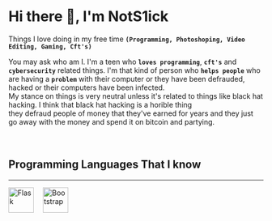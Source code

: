 # Hi there 👋, I'm NotS1ick

Things I love doing in my free time **`(Programming, Photoshoping, Video Editing, Gaming, Cft's)`**

You may ask who am I. I'm a teen who **`loves programming`**, **`cft's`** and **`cybersecurity`** related things. I'm that kind of person who **`helps
people`** who are having a **`problem`** with their computer or they have been defrauded, hacked or their computers have been infected.<br>
My stance on things is very neutral unless it's related to things like black hat hacking. I think that black hat hacking is a horible thing<br> they defraud people of money that they've earned for years and they just go away with the money and spend it on bitcoin and partying.
<br>
<br>
<br>
## Programming Languages That I know
<hr>
<img align="left" width="50px" style="padding-right: 15px" src="https://cdn.jsdelivr.net/gh/devicons/devicon@latest/icons/flask/flask-original.svg" alt="Flask"/>
<img align="left" width="50px" style="padding-right: 15px" src="https://cdn.jsdelivr.net/gh/devicons/devicon@latest/icons/bootstrap/bootstrap-original.svg" alt="Bootstrap"/>
        
